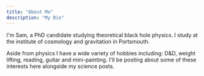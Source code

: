 ```yaml
---
title: "About Me"
description: "My Bio"
---
```

I'm Sam, a PhD candidate studying theoretical black hole physics. I study at the institute of cosmology and gravitation in Portsmouth.

Aside from physics I have a wide variety of hobbies including: D&D, weight lifting, reading, guitar and mini-painting.
I'll be posting about some of these interests here alongside my science posts. 